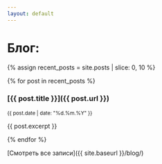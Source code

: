 ```yaml
---
layout: default
---
```

# Блог:

{% assign recent_posts = site.posts | slice: 0, 10 %}

{% for post in recent_posts %}
### [{{ post.title }}]({{ post.url }})

<small>{{ post.date | date: "%d.%m.%Y" }}</small>

{{ post.excerpt }}

{% endfor %}

[Смотреть все записи]({{ site.baseurl }}/blog/)